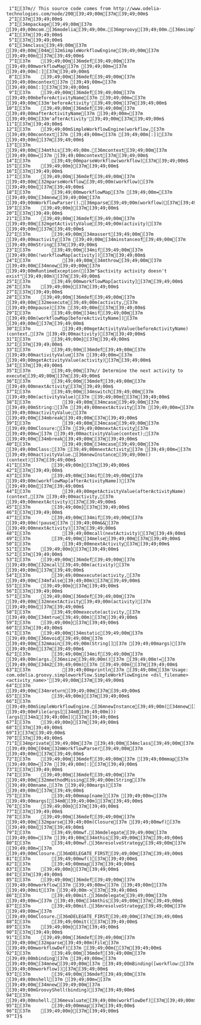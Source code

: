      1^I[37m// This source code comes from http://www.odelia-technologies.com/node/200[39;49;00m[37m[39;49;00m$
     2^I[37m[39;49;00m$
     3^I[34mpackage[39;49;00m[37m [39;49;00mcom.[36modelia[39;49;00m.[36mgroovy[39;49;00m.[36msimpleworkflow[39;49;00m[37m[39;49;00m$
     4^I[37m[39;49;00m$
     5^I[37m[39;49;00m$
     6^I[34mclass[39;49;00m[37m [39;49;00m[04m[32mSimpleWorkflowEngine[39;49;00m[37m [39;49;00m{[37m[39;49;00m$
     7^I[37m    [39;49;00m[36mdef[39;49;00m[37m [39;49;00mworkflowMap[37m [39;49;00m=[37m [39;49;00m[:][37m[39;49;00m$
     8^I[37m    [39;49;00m[36mdef[39;49;00m[37m [39;49;00mcontext[37m [39;49;00m=[37m [39;49;00m[:][37m[39;49;00m$
     9^I[37m    [39;49;00m[36mdef[39;49;00m[37m [39;49;00mbeforeActivityName[37m [39;49;00m=[37m [39;49;00m[33m'beforeActivity'[39;49;00m[37m[39;49;00m$
    10^I[37m    [39;49;00m[36mdef[39;49;00m[37m [39;49;00mafterActivityName[37m [39;49;00m=[37m [39;49;00m[33m'afterActivity'[39;49;00m[37m[39;49;00m$
    11^I[37m[39;49;00m$
    12^I[37m    [39;49;00mSimpleWorkflowEngine(workflow,[37m [39;49;00mcontext[37m [39;49;00m=[37m [39;49;00m[:])[37m [39;49;00m{[37m[39;49;00m$
    13^I[37m        [39;49;00m[34mthis[39;49;00m.[36mcontext[39;49;00m[37m [39;49;00m=[37m [39;49;00mcontext[37m[39;49;00m$
    14^I[37m        [39;49;00mparseWorkflow(workflow)[37m[39;49;00m$
    15^I[37m    [39;49;00m}[37m[39;49;00m$
    16^I[37m[39;49;00m$
    17^I[37m    [39;49;00m[36mdef[39;49;00m[37m [39;49;00m[32mparseWorkflow[39;49;00m(workflow)[37m [39;49;00m{[37m[39;49;00m$
    18^I[37m        [39;49;00mworkflowMap[37m [39;49;00m=[37m [39;49;00m[34mnew[39;49;00m[37m [39;49;00mWorkflowParser().[36mparse[39;49;00m(workflow)[37m[39;49;00m$
    19^I[37m    [39;49;00m}[37m[39;49;00m$
    20^I[37m[39;49;00m$
    21^I[37m    [39;49;00m[36mdef[39;49;00m[37m [39;49;00m[32mgetActivityValue[39;49;00m(activity)[37m [39;49;00m{[37m[39;49;00m$
    22^I[37m        [39;49;00m[34massert[39;49;00m[37m [39;49;00mactivity[37m [39;49;00m[34minstanceof[39;49;00m[37m [39;49;00mString[37m[39;49;00m$
    23^I[37m        [39;49;00m[34mif[39;49;00m[37m [39;49;00m(!workflowMap[activity])[37m[39;49;00m$
    24^I[37m            [39;49;00m[34mthrow[39;49;00m[37m [39;49;00m[34mnew[39;49;00m[37m [39;49;00mRuntimeException([33m"$activity activity doesn't exist"[39;49;00m)[37m[39;49;00m$
    25^I[37m        [39;49;00mworkflowMap[activity][37m[39;49;00m$
    26^I[37m    [39;49;00m}[37m[39;49;00m$
    27^I[37m[39;49;00m$
    28^I[37m    [39;49;00m[36mdef[39;49;00m[37m [39;49;00m[32mexecute[39;49;00m(activity,[37m [39;49;00mpause)[37m [39;49;00m{[37m[39;49;00m$
    29^I[37m        [39;49;00m[34mif[39;49;00m[37m [39;49;00m(workflowMap[beforeActivityName])[37m [39;49;00m{[37m[39;49;00m$
    30^I[37m            [39;49;00mgetActivityValue(beforeActivityName)(context,[37m [39;49;00mactivity)[37m[39;49;00m$
    31^I[37m        [39;49;00m}[37m[39;49;00m$
    32^I[37m[39;49;00m$
    33^I[37m        [39;49;00m[36mdef[39;49;00m[37m [39;49;00mactivityValue[37m [39;49;00m=[37m [39;49;00mgetActivityValue(activity)[37m[39;49;00m$
    34^I[37m[39;49;00m$
    35^I[37m        [39;49;00m[37m// Determine the next activity to execute[39;49;00m[37m[39;49;00m$
    36^I[37m        [39;49;00m[36mdef[39;49;00m[37m [39;49;00mnextActivity[37m[39;49;00m$
    37^I[37m        [39;49;00m[34mswitch[39;49;00m[37m [39;49;00m(activityValue)[37m [39;49;00m{[37m[39;49;00m$
    38^I[37m            [39;49;00m[34mcase[39;49;00m[37m [39;49;00mString:[37m [39;49;00mnextActivity[37m [39;49;00m=[37m [39;49;00mactivityValue;[37m [39;49;00m[34mbreak[39;49;00m[37m[39;49;00m$
    39^I[37m            [39;49;00m[34mcase[39;49;00m[37m [39;49;00mClosure:[37m [39;49;00mnextActivity[37m [39;49;00m=[37m [39;49;00mactivityValue(context);[37m [39;49;00m[34mbreak[39;49;00m[37m[39;49;00m$
    40^I[37m            [39;49;00m[34mcase[39;49;00m[37m [39;49;00mClass:[37m [39;49;00mnextActivity[37m [39;49;00m=[37m [39;49;00mactivityValue.[36mnewInstance[39;49;00m()(context)[37m[39;49;00m$
    41^I[37m        [39;49;00m}[37m[39;49;00m$
    42^I[37m[39;49;00m$
    43^I[37m        [39;49;00m[34mif[39;49;00m[37m [39;49;00m(workflowMap[afterActivityName])[37m [39;49;00m{[37m[39;49;00m$
    44^I[37m            [39;49;00mgetActivityValue(afterActivityName)(context,[37m [39;49;00mactivity,[37m [39;49;00mnextActivity)[37m[39;49;00m$
    45^I[37m        [39;49;00m}[37m[39;49;00m$
    46^I[37m[39;49;00m$
    47^I[37m        [39;49;00m[34mif[39;49;00m[37m [39;49;00m(!pause[37m [39;49;00m&&[37m [39;49;00mnextActivity)[37m[39;49;00m$
    48^I[37m            [39;49;00mcall(nextActivity)[37m[39;49;00m$
    49^I[37m        [39;49;00m[34melse[39;49;00m[37m[39;49;00m$
    50^I[37m            [39;49;00mnextActivity[37m[39;49;00m$
    51^I[37m    [39;49;00m}[37m[39;49;00m$
    52^I[37m[39;49;00m$
    53^I[37m    [39;49;00m[36mdef[39;49;00m[37m [39;49;00m[32mcall[39;49;00m(activity)[37m [39;49;00m{[37m[39;49;00m$
    54^I[37m        [39;49;00mexecute(activity,[37m [39;49;00m[34mfalse[39;49;00m)[37m[39;49;00m$
    55^I[37m    [39;49;00m}[37m[39;49;00m$
    56^I[37m[39;49;00m$
    57^I[37m    [39;49;00m[36mdef[39;49;00m[37m [39;49;00m[32mnextActivity[39;49;00m(activity)[37m [39;49;00m{[37m[39;49;00m$
    58^I[37m        [39;49;00mexecute(activity,[37m [39;49;00m[34mtrue[39;49;00m)[37m[39;49;00m$
    59^I[37m    [39;49;00m}[37m[39;49;00m$
    60^I[37m[39;49;00m$
    61^I[37m    [39;49;00m[34mstatic[39;49;00m[37m [39;49;00m[36mvoid[39;49;00m[37m [39;49;00m[32mmain[39;49;00m(String[][37m [39;49;00margs)[37m [39;49;00m{[37m[39;49;00m$
    62^I[37m        [39;49;00m[34mif[39;49;00m[37m [39;49;00m(args.[36msize[39;49;00m()[37m [39;49;00m!=[37m [39;49;00m[34m2[39;49;00m)[37m [39;49;00m{[37m[39;49;00m$
    63^I[37m            [39;49;00mprintln[37m [39;49;00m[33m'Usage: com.odelia.groovy.simpleworkflow.SimpleWorkflowEngine <dsl_filename> <activity_name>'[39;49;00m[37m[39;49;00m$
    64^I[37m            [39;49;00m[34mreturn[39;49;00m[37m[39;49;00m$
    65^I[37m        [39;49;00m}[37m[39;49;00m$
    66^I[37m        [39;49;00mSimpleWorkflowEngine.[36mnewInstance[39;49;00m([34mnew[39;49;00m[37m [39;49;00mFile(args[[34m0[39;49;00m]))(args[[34m1[39;49;00m])[37m[39;49;00m$
    67^I[37m    [39;49;00m}[37m[39;49;00m$
    68^I[37m[39;49;00m$
    69^I}[37m[39;49;00m$
    70^I[37m[39;49;00m$
    71^I[34mprivate[39;49;00m[37m [39;49;00m[34mclass[39;49;00m[37m [39;49;00m[04m[32mWorkflowParser[39;49;00m[37m [39;49;00m{[37m[39;49;00m$
    72^I[37m    [39;49;00m[36mdef[39;49;00m[37m [39;49;00mmap[37m [39;49;00m=[37m [39;49;00m[:][37m[39;49;00m$
    73^I[37m[39;49;00m$
    74^I[37m    [39;49;00m[36mdef[39;49;00m[37m [39;49;00m[32mmethodMissing[39;49;00m(String[37m [39;49;00mname,[37m [39;49;00margs)[37m [39;49;00m{[37m[39;49;00m$
    75^I[37m        [39;49;00mmap[name][37m [39;49;00m=[37m [39;49;00margs[[34m0[39;49;00m][37m[39;49;00m$
    76^I[37m    [39;49;00m}[37m[39;49;00m$
    77^I[37m[39;49;00m$
    78^I[37m    [39;49;00m[36mdef[39;49;00m[37m [39;49;00m[32mparse[39;49;00m(Closure[37m [39;49;00mwf)[37m [39;49;00m{[37m[39;49;00m$
    79^I[37m        [39;49;00mwf.[36mdelegate[39;49;00m[37m [39;49;00m=[37m [39;49;00m[34mthis[39;49;00m[37m[39;49;00m$
    80^I[37m        [39;49;00mwf.[36mresolveStrategy[39;49;00m[37m [39;49;00m=[37m [39;49;00mClosure.[36mDELEGATE_FIRST[39;49;00m[37m[39;49;00m$
    81^I[37m        [39;49;00mwf()[37m[39;49;00m$
    82^I[37m        [39;49;00mmap[37m[39;49;00m$
    83^I[37m    [39;49;00m}[37m[39;49;00m$
    84^I[37m[39;49;00m$
    85^I[37m    [39;49;00m[36mdef[39;49;00m[37m [39;49;00mworkflow[37m [39;49;00m=[37m [39;49;00m{[37m [39;49;00mit[37m [39;49;00m->[37m[39;49;00m$
    86^I[37m        [39;49;00mit.[36mdelegate[39;49;00m[37m [39;49;00m=[37m [39;49;00m[34mthis[39;49;00m[37m[39;49;00m$
    87^I[37m        [39;49;00mit.[36mresolveStrategy[39;49;00m[37m [39;49;00m=[37m [39;49;00mClosure.[36mDELEGATE_FIRST[39;49;00m[37m[39;49;00m$
    88^I[37m        [39;49;00mit()[37m[39;49;00m$
    89^I[37m    [39;49;00m}[37m[39;49;00m$
    90^I[37m[39;49;00m$
    91^I[37m    [39;49;00m[36mdef[39;49;00m[37m [39;49;00m[32mparse[39;49;00m(File[37m [39;49;00mworkflowDef)[37m [39;49;00m{[37m[39;49;00m$
    92^I[37m        [39;49;00m[36mdef[39;49;00m[37m [39;49;00mbinding[37m [39;49;00m=[37m [39;49;00m[34mnew[39;49;00m[37m [39;49;00mBinding([workflow:[37m [39;49;00mworkflow])[37m[39;49;00m$
    93^I[37m        [39;49;00m[36mdef[39;49;00m[37m [39;49;00mshell[37m [39;49;00m=[37m [39;49;00m[34mnew[39;49;00m[37m [39;49;00mGroovyShell(binding)[37m[39;49;00m$
    94^I[37m        [39;49;00mshell.[36mevaluate[39;49;00m(workflowDef)[37m[39;49;00m$
    95^I[37m        [39;49;00mmap[37m[39;49;00m$
    96^I[37m    [39;49;00m}[37m[39;49;00m$
    97^I}$
